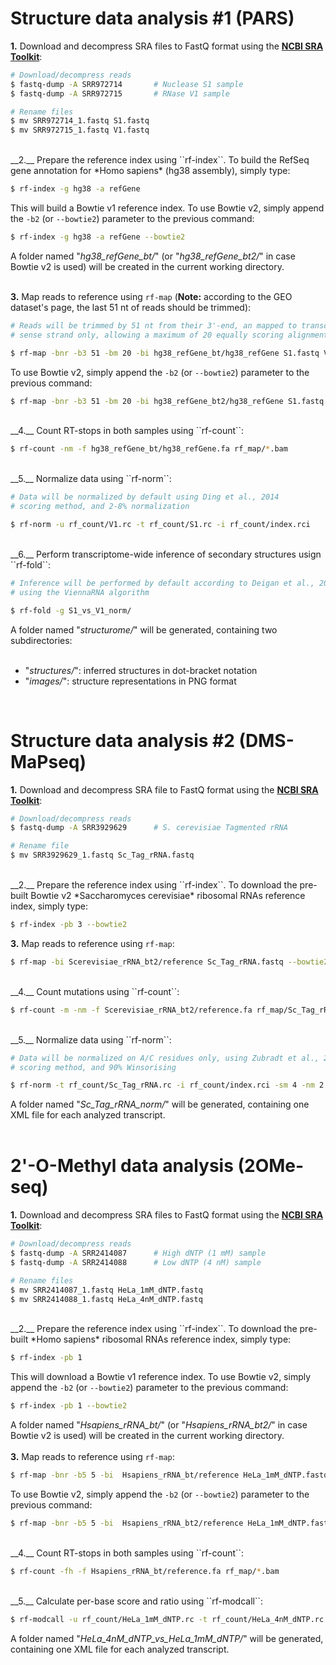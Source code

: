 # Structure data analysis #1 (PARS)

__1.__ Download and decompress SRA files to FastQ format using the [__NCBI SRA Toolkit__](https://trace.ncbi.nlm.nih.gov/Traces/sra/sra.cgi?view=software):

```bash
# Download/decompress reads
$ fastq-dump -A SRR972714		# Nuclease S1 sample
$ fastq-dump -A SRR972715		# RNase V1 sample

# Rename files
$ mv SRR972714_1.fastq S1.fastq
$ mv SRR972715_1.fastq V1.fastq 
```
<br/>
__2.__ Prepare the reference index using ``rf-index``. To build the RefSeq gene annotation for *Homo sapiens* (hg38 assembly), simply type:

```bash
$ rf-index -g hg38 -a refGene 
```

This will build a Bowtie v1 reference index. To use Bowtie v2, simply append the ``-b2`` (or ``--bowtie2``) parameter to the previous command:

```bash
$ rf-index -g hg38 -a refGene --bowtie2 
```

A folder named "*hg38\_refGene\_bt/*" (or "*hg38\_refGene\_bt2/*" in case Bowtie v2 is used) will be created in the current working directory.<br/><br/>

__3.__ Map reads to reference using ``rf-map`` (__Note:__ according to the GEO dataset's page, the last 51 nt of reads should be trimmed):

```bash
# Reads will be trimmed by 51 nt from their 3'-end, an mapped to transcripts
# sense strand only, allowing a maximum of 20 equally scoring alignments

$ rf-map -bnr -b3 51 -bm 20 -bi hg38_refGene_bt/hg38_refGene S1.fastq V1.fastq
```

To use Bowtie v2, simply append the ``-b2`` (or ``--bowtie2``) parameter to the previous command:

```bash
$ rf-map -bnr -b3 51 -bm 20 -bi hg38_refGene_bt2/hg38_refGene S1.fastq V1.fastq --bowtie2
```
<br/>
__4.__ Count RT-stops in both samples using ``rf-count``:

```bash
$ rf-count -nm -f hg38_refGene_bt/hg38_refGene.fa rf_map/*.bam
```
<br/>
__5.__ Normalize data using ``rf-norm``:

```bash
# Data will be normalized by default using Ding et al., 2014 
# scoring method, and 2-8% normalization

$ rf-norm -u rf_count/V1.rc -t rf_count/S1.rc -i rf_count/index.rci
```
<br/>
__6.__ Perform transcriptome-wide inference of secondary structures usign ``rf-fold``:

```bash
# Inference will be performed by default according to Deigan et al., 2009,
# using the ViennaRNA algorithm

$ rf-fold -g S1_vs_V1_norm/
```
A folder named "*structurome/*" will be generated, containing two subdirectories:<br/><br/>
- "*structures/*": inferred structures in dot-bracket notation<br/>
- "*images/*": structure representations in PNG format
<br/>

# Structure data analysis #2 (DMS-MaPseq)

__1.__ Download and decompress SRA file to FastQ format using the [__NCBI SRA Toolkit__](https://trace.ncbi.nlm.nih.gov/Traces/sra/sra.cgi?view=software):

```bash
# Download/decompress reads
$ fastq-dump -A SRR3929629		# S. cerevisiae Tagmented rRNA

# Rename file
$ mv SRR3929629_1.fastq Sc_Tag_rRNA.fastq 
```
<br/>
__2.__ Prepare the reference index using ``rf-index``. To download the pre-built Bowtie v2 *Saccharomyces cerevisiae* ribosomal RNAs reference index, simply type:

```bash
$ rf-index -pb 3 --bowtie2
```

__3.__ Map reads to reference using ``rf-map``:

```bash
$ rf-map -bi Scerevisiae_rRNA_bt2/reference Sc_Tag_rRNA.fastq --bowtie2
```
<br/>
__4.__ Count mutations using ``rf-count``:

```bash
$ rf-count -m -nm -f Scerevisiae_rRNA_bt2/reference.fa rf_map/Sc_Tag_rRNA.bam
```
<br/>
__5.__ Normalize data using ``rf-norm``:

```bash
# Data will be normalized on A/C residues only, using Zubradt et al., 2016 
# scoring method, and 90% Winsorising

$ rf-norm -t rf_count/Sc_Tag_rRNA.rc -i rf_count/index.rci -sm 4 -nm 2 -rb AC
```

A folder named "*Sc_Tag_rRNA_norm/*" will be generated, containing one XML file for each analyzed transcript.<br/><br/>

# 2'-O-Methyl data analysis (2OMe-seq)

__1.__ Download and decompress SRA files to FastQ format using the [__NCBI SRA Toolkit__](https://trace.ncbi.nlm.nih.gov/Traces/sra/sra.cgi?view=software):

```bash
# Download/decompress reads
$ fastq-dump -A SRR2414087		# High dNTP (1 mM) sample
$ fastq-dump -A SRR2414088		# Low dNTP (4 nM) sample

# Rename files
$ mv SRR2414087_1.fastq HeLa_1mM_dNTP.fastq
$ mv SRR2414088_1.fastq HeLa_4nM_dNTP.fastq 
```
<br/>
__2.__ Prepare the reference index using ``rf-index``. To download the pre-built *Homo sapiens* ribosomal RNAs reference index, simply type:

```bash
$ rf-index -pb 1 
```

This will download a Bowtie v1 reference index. To use Bowtie v2, simply append the ``-b2`` (or ``--bowtie2``) parameter to the previous command:

```bash
$ rf-index -pb 1 --bowtie2 
```

A folder named "*Hsapiens\_rRNA_bt/*" (or "*Hsapiens\_rRNA_bt2/*" in case Bowtie v2 is used) will be created in the current working directory.<br/><br/>
__3.__ Map reads to reference using ``rf-map``:

```bash
$ rf-map -bnr -b5 5 -bi  Hsapiens_rRNA_bt/reference HeLa_1mM_dNTP.fastq HeLa_4nM_dNTP.fastq
```

To use Bowtie v2, simply append the ``-b2`` (or ``--bowtie2``) parameter to the previous command:

```bash
$ rf-map -bnr -b5 5 -bi  Hsapiens_rRNA_bt2/reference HeLa_1mM_dNTP.fastq HeLa_4nM_dNTP.fastq --bowtie2
```
<br/>
__4.__ Count RT-stops in both samples using ``rf-count``:

```bash
$ rf-count -fh -f Hsapiens_rRNA_bt/reference.fa rf_map/*.bam
```
<br/>
__5.__ Calculate per-base score and ratio using ``rf-modcall``:

```bash
$ rf-modcall -u rf_count/HeLa_1mM_dNTP.rc -t rf_count/HeLa_4nM_dNTP.rc -i rf_count/index.rci
```

A folder named "*HeLa\_4nM\_dNTP\_vs\_HeLa\_1mM\_dNTP/*" will be generated, containing one XML file for each analyzed transcript.
